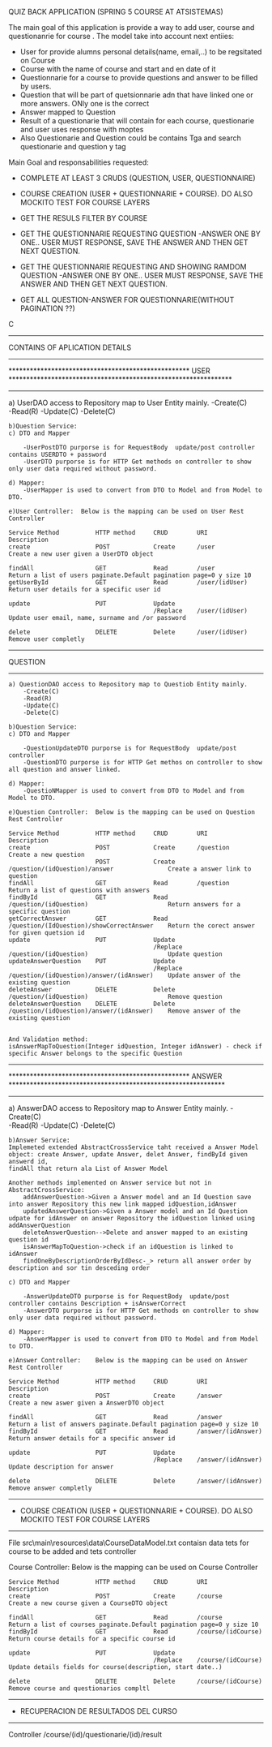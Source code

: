 QUIZ BACK APPLICATION  (SPRING 5 COURSE AT ATSISTEMAS)

The main goal of this application is provide a way to add user, course and questionanrie for course .
The model take into account next entiies: 

*  User for provide alumns  personal details(name, email,..) to be regsitated on Course
*  Course with the name of course and start and en date of it
*  Questionnarie for a course to provide questions and answer to be filled by users.
*  Question that will be part of quetsionnarie adn that have linked one or more answers. ONly one is the correct
*  Answer mapped to Question
*  Result of a questionarie that will contain for each course, questionarie and user uses response with moptes
*  Also Questionarie and Question could be contains Tga and search questionarie and question y tag

Main Goal and responsabilities requested:

 + COMPLETE AT LEAST 3 CRUDS (QUESTION, USER, QUESTIONNAIRE)
 
 + COURSE CREATION (USER + QUESTIONNARIE + COURSE). DO ALSO MOCKITO TEST FOR COURSE LAYERS
 
 + GET THE RESULS FILTER BY COURSE
 
 + GET THE QUESTIONNARIE REQUESTING QUESTION -ANSWER ONE BY ONE.. USER MUST RESPONSE, SAVE THE ANSWER AND THEN GET NEXT QUESTION.
 
 + GET THE QUESTIONNARIE REQUESTING AND SHOWING RAMDOM QUESTION -ANSWER ONE BY ONE.. USER MUST RESPONSE, SAVE THE ANSWER AND THEN GET NEXT QUESTION.
 
 + GET ALL QUESTION-ANSWER FOR QUESTIONNARIE(WITHOUT PAGINATION ??)
 
 C
 
-------------------------------------------------------------------------------------------------------------------------
CONTAINS OF APLICATION DETAILS

**************************************************************************************************************************
***************************************************  USER  ***************************************************************
**************************************************************************************************************************
a) UserDAO access to Repository map to User Entity mainly. 
	-Create(C)	
	-Read(R)
	-Update(C)
	-Delete(C)
 
	b)Question Service:
	c) DTO and Mapper
	
		-UserPostDTO purporse is for RequestBody  update/post controller contains USERDTO + password
		-UserDTO purporse is for HTTP Get methods on controller to show only user data required without password.
		
	d) Mapper:
		-UserMapper is used to convert from DTO to Model and from Model to DTO.
	
	e)User Controller:	Below is the mapping can be used on User Rest Controller 
	
	Service Method  		HTTP method 	CRUD 		URI 										Description
	create					POST 			Create		/user 										Create a new user given a UserDTO object

	findAll					GET 			Read		/user										Return a list of users paginate.Default pagination page=0 y size 10
	getUserById				GET				Read		/user/(idUser)								Return user details for a specific user id							
	
	update					PUT				Update
											/Replace	/user/(idUser)								Update user email, name, surname and /or password
										
	delete					DELETE			Delete		/user/(idUser)								Remove user completly
	

**************************************************************************************************************************
QUESTION
**************************************************************************************************************************	

	a) QuestionDAO access to Repository map to Questiob Entity mainly. 
		-Create(C)	
		-Read(R)
		-Update(C)
		-Delete(C)
	
	b)Question Service:
	c) DTO and Mapper
	
		-QuestionUpdateDTO purporse is for RequestBody  update/post controller 
		-QuestionDTO purporse is for HTTP Get methos on controller to show all question and answer linked.
		
	d) Mapper:
		-QuestioNMapper is used to convert from DTO to Model and from Model to DTO.
	
	e)Question Controller:	Below is the mapping can be used on Question Rest Controller 
	
	Service Method  		HTTP method 	CRUD 		URI 										Description
	create					POST 			Create		/question 									Create a new question
							POST			Create		/question/(idQuestion)/answer				Create a answer link to question
	findAll					GET 			Read		/question									Return a list of questions with answers
	findById				GET				Read		/question/(idQuestion)						Return answers for a specific question							
	getCorrectAnswer		GET				Read		/question/(IdQuestion)/showCorrectAnswer	Return the corect answer for given quetsion id
	update					PUT				Update
											/Replace	/question/(idQuestion)						Update question
	updateAnswerQuestion	PUT				Update
											/Replace	/question/(idQuestion)/answer/(idAnswer)	Update answer of the existing question
	deleteAnswer			DELETE			Delete		/question/(idQuestion)						Remove question
	deleteAnswerQuestion	DELETE			Delete		/question/(idQuestion)/answer/(idAnswer)	Remove answer of the existing question
	
	
	And Validation method:
	isAnswerMapToQuestion(Integer idQuestion, Integer idAnswer) - check if specific Answer belongs to the specific Question

**************************************************************************************************************************
***************************************************  ANSWER  *************************************************************
**************************************************************************************************************************
a) AnswerDAO access to Repository map to Answer Entity mainly. 
	-Create(C)	
	-Read(R)
	-Update(C)
	-Delete(C)
 
	b)Answer Service:
	Implemeted extended AbstractCrossService taht received a Answer Model object: create Answer, update Answer, delet Answer, findById given answerd id,
	findAll that return ala List of Answer Model
	
	Another methods implemented on Answer service but not in AbstractCrossService:
		addAnswerQuestion->Given a Answer model and an Id Question save into answer Repository this new link mapped idQuestion,idAnswer
		updatedAnswerQuestion->Given a Answer model and an Id Question udpate for idAnswer on answer Repository the idQuestion linked using addAnswerQuestion
		deleteAnswerQuestion-->Delete and answer mapped to an existing question id
		isAnswerMapToQuestion->check if an idQuestion is linked to idAnswer
		findOneByDescriptionOrderByIdDesc-_> return all answer order by description and sor tin desceding order
		
	c) DTO and Mapper
	
		-AnswerUpdateDTO purporse is for RequestBody  update/post controller contains Description + isAnswerCorrect
		-AnswerDTO purporse is for HTTP Get methods on controller to show only user data required without password.
		
	d) Mapper:
		-AnswerMapper is used to convert from DTO to Model and from Model to DTO.
	
	e)Answer Controller:	Below is the mapping can be used on Answer Rest Controller 
	
	Service Method  		HTTP method 	CRUD 		URI 										Description
	create					POST 			Create		/answer										Create a new aswer given a AnswerDTO object

	findAll					GET 			Read		/answer										Return a list of answers paginate.Default pagination page=0 y size 10
	findById				GET				Read		/answer/(idAnswer)							Return answer details for a specific answer id							
	
	update					PUT				Update
											/Replace	/answer/(idAnswer)							Update description for answer
										
	delete					DELETE			Delete		/answer/(idAnswer)							Remove answer completly
	

**************************************************************************************************************************
* COURSE CREATION (USER + QUESTIONNARIE + COURSE). DO ALSO MOCKITO TEST FOR COURSE LAYERS
**************************************************************************************************************************
File src\main\resources\data\CourseDataModel.txt contaisn data tets for course to be added and tets controller

Course Controller:	Below is the mapping can be used on Course Controller 
	
	Service Method  		HTTP method 	CRUD 		URI 										Description
	create					POST 			Create		/course										Create a new course given a CourseDTO object

	findAll					GET 			Read		/course										Return a list of courses paginate.Default pagination page=0 y size 10
	findById				GET				Read		/course/(idCourse)							Return course details for a specific course id							
	
	update					PUT				Update
											/Replace	/course/(idCourse)							Update details fields for course(description, start date..)
										
	delete					DELETE			Delete		/course/(idCourse)							Remove course and questionarios compltl
	
*******************************************************
+ RECUPERACION DE RESULTADOS DEL CURSO
*******************************************************
Controller 
/course/(id)/questionarie/(id)/result
	